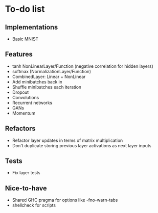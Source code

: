 # To-do list

## Implementations

- Basic MNIST

## Features

- tanh NonLinearLayer/Function (negative correlation for hidden layers)
- softmax (NormalizationLayer/Function)
- CombinedLayer: Linear + NonLinear
- Add minibatches back in
- Shuffle minibatches each iteration
- Dropout
- Convolutions
- Recurrent networks
- GANs
- Momentum

## Refactors

- Refactor layer updates in terms of matrix multiplication
- Don't duplicate storing previous layer activations as next layer inputs

## Tests

- Fix layer tests

## Nice-to-have

- Shared GHC pragma for options like -fno-warn-tabs
- shellcheck for scripts
